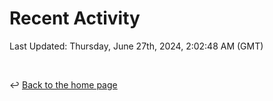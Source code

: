 # Recent Activity

<!--RECENT_ACTIVITY:start-->
<!--RECENT_ACTIVITY:end-->

<!--RECENT_ACTIVITY:last_update-->
Last Updated: Thursday, June 27th, 2024, 2:02:48 AM (GMT)
<!--RECENT_ACTIVITY:last_update_end-->

<br>

↩️ [Back to the home page](/README.md)
